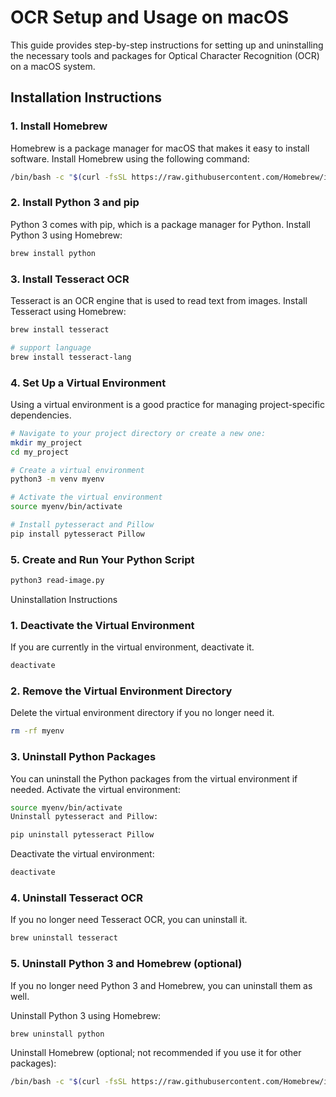 # OCR Setup and Usage on macOS

This guide provides step-by-step instructions for setting up and uninstalling the necessary tools
and packages for Optical Character Recognition (OCR) on a macOS system.

## Installation Instructions

### 1. Install Homebrew

Homebrew is a package manager for macOS that makes it easy to install software. Install Homebrew
using the following command:

```bash
/bin/bash -c "$(curl -fsSL https://raw.githubusercontent.com/Homebrew/install/HEAD/install.sh)"
```
### 2. Install Python 3 and pip

Python 3 comes with pip, which is a package manager for Python. Install Python 3 using Homebrew:

```bash
brew install python
```
### 3. Install Tesseract OCR

Tesseract is an OCR engine that is used to read text from images. Install Tesseract using Homebrew:

```bash
brew install tesseract

# support language
brew install tesseract-lang
```
### 4. Set Up a Virtual Environment

Using a virtual environment is a good practice for managing project-specific dependencies.

```bash
# Navigate to your project directory or create a new one:
mkdir my_project
cd my_project

# Create a virtual environment
python3 -m venv myenv

# Activate the virtual environment
source myenv/bin/activate

# Install pytesseract and Pillow
pip install pytesseract Pillow
```
### 5. Create and Run Your Python Script

```bash
python3 read-image.py
``` 
Uninstallation Instructions

### 1. Deactivate the Virtual Environment

If you are currently in the virtual environment, deactivate it.

```bash
deactivate
```
### 2. Remove the Virtual Environment Directory

Delete the virtual environment directory if you no longer need it.

```bash
rm -rf myenv
```
### 3. Uninstall Python Packages

You can uninstall the Python packages from the virtual environment if needed.
Activate the virtual environment:

```bash
source myenv/bin/activate
Uninstall pytesseract and Pillow:
```

```bash
pip uninstall pytesseract Pillow
```
Deactivate the virtual environment:

```bash
deactivate
```

### 4. Uninstall Tesseract OCR

If you no longer need Tesseract OCR, you can uninstall it.

```bash
brew uninstall tesseract
```

### 5. Uninstall Python 3 and Homebrew (optional)

If you no longer need Python 3 and Homebrew, you can uninstall them as well.

Uninstall Python 3 using Homebrew:

```bash
brew uninstall python
```
Uninstall Homebrew (optional; not recommended if you use it for other packages):

```bash
/bin/bash -c "$(curl -fsSL https://raw.githubusercontent.com/Homebrew/install/HEAD/uninstall.sh)"
```